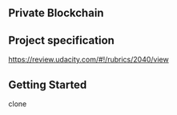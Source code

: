 ##  Private Blockchain
## Project specification
https://review.udacity.com/#!/rubrics/2040/view

## Getting Started

clone 

 
